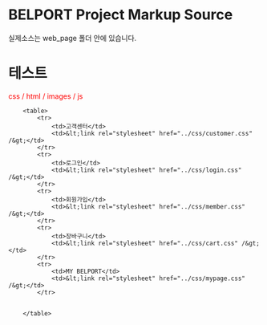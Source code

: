 BELPORT Project Markup Source
========================================================================================================================

실제소스는 web_page 폴더 안에 있습니다.

<h1>테스트</h1>

<p style="color:red">css / html / images / js</p>

		<table>
			<tr>
				<td>고객센터</td>
				<td>&lt;link rel="stylesheet" href="../css/customer.css" /&gt;</td>
			</tr>
			<tr>
				<td>로그인</td>
				<td>&lt;link rel="stylesheet" href="../css/login.css" /&gt;</td>
			</tr>
			<tr>
				<td>회원가입</td>
				<td>&lt;link rel="stylesheet" href="../css/member.css" /&gt;</td>
			</tr>
			<tr>
				<td>장바구니</td>
				<td>&lt;link rel="stylesheet" href="../css/cart.css" /&gt;</td>
			</tr>
			<tr>
				<td>MY BELPORT</td>
				<td>&lt;link rel="stylesheet" href="../css/mypage.css" /&gt;</td>
			</tr>
			
			
		</table>